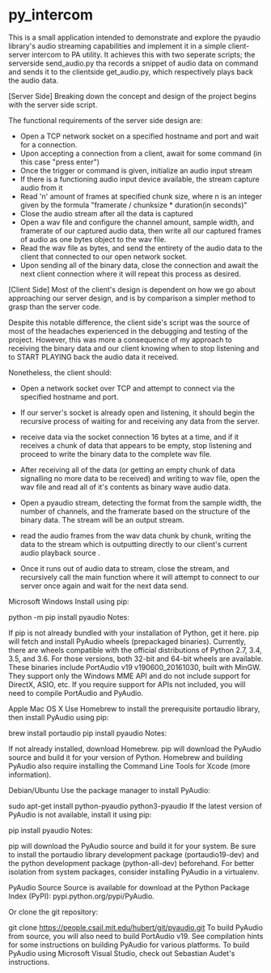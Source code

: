 # py_intercom


This is a small application intended to demonstrate and explore the pyaudio library's audio streaming capabilities and implement it in a simple client-server intercom to PA utility. It achieves this with two seperate scripts; the serverside send_audio.py tha records a snippet of audio data on command and sends it to the clientside get_audio.py, which respectively plays back the audio data. 


[Server Side]
Breaking down the concept and design of the project begins with the server side script. 

The functional requirements of the server side design are:
  + Open a TCP network socket on a specified hostname and port and wait for a connection.
  + Upon accepting a connection from a client, await for some command (in this case "press enter") 
  + Once the trigger or command is given, initialize an audio input stream 
  + If there is a functioning audio input device available, the stream capture audio from it
  + Read 'n' amount of frames at specified chunk size, where n is an integer given by the formula "framerate / chunksize * duration(in seconds)"
  + Close the audio stream after all the data is captured
  + Open a wav file and configure the channel amount, sample width, and framerate of our captured audio data, then write all our captured frames of audio as one bytes object to the wav file. 
  + Read the wav file as bytes, and send the entirety of the audio data to the client that connected to our open network socket.
  + Upon sending all of the binary data, close the connection and await the next client connection where it will repeat this process as desired.
  
 [Client Side]
 Most of the client's design is dependent on how we go about approaching our server design, and is by comparison a simpler method to grasp than the server code. 
 
 Despite this notable difference, the client side's script was the source of most of the headaches experienced in the debugging and testing of the project. However, this was more a consequence of my approach to receiving the binary data and our client knowing when to stop listening and to START PLAYING back the audio data it received. 
 
 Nonetheless, the client should:
 
  + Open a network socket over TCP and attempt to connect via the specified hostname and port.
  + If our server's socket is already open and listening, it should begin the recursive process of waiting for and receiving any data from the server.
  + receive data via the socket connection 16 bytes at a time, and if it receives a chunk of data that appears to be empty, stop listening and proceed to write the binary data to the complete wav file.
  + After receiving all of the data (or getting an empty chunk of data signalling no more data to be received) and writing to wav file, open the wav file and read all of it's contents as binary wave audio data.
  + Open a pyaudio stream, detecting the format from the sample width, the number of channels, and the framerate based on the structure of the binary data. The stream will be an output stream.
  
  + read the audio frames from the wav data chunk by chunk, writing the data to the stream which is outputting directly to our client's current audio playback source .
  + Once it runs out of audio data to stream, close the stream, and recursively call the main function where it will attempt to connect to our server once again and wait for the next data send.
  
  
 
Microsoft Windows
Install using pip:

python -m pip install pyaudio
Notes:

If pip is not already bundled with your installation of Python, get it here.
pip will fetch and install PyAudio wheels (prepackaged binaries). Currently, there are wheels compatible with the official distributions of Python 2.7, 3.4, 3.5, and 3.6. For those versions, both 32-bit and 64-bit wheels are available.
These binaries include PortAudio v19 v190600_20161030, built with MinGW. They support only the Windows MME API and do not include support for DirectX, ASIO, etc. If you require support for APIs not included, you will need to compile PortAudio and PyAudio.

Apple Mac OS X
Use Homebrew to install the prerequisite portaudio library, then install PyAudio using pip:

brew install portaudio
pip install pyaudio
Notes:

If not already installed, download Homebrew.
pip will download the PyAudio source and build it for your version of Python.
Homebrew and building PyAudio also require installing the Command Line Tools for Xcode (more information).

Debian/Ubuntu
Use the package manager to install PyAudio:

sudo apt-get install python-pyaudio python3-pyaudio
If the latest version of PyAudio is not available, install it using pip:

pip install pyaudio
Notes:

pip will download the PyAudio source and build it for your system. Be sure to install the portaudio library development package (portaudio19-dev) and the python development package (python-all-dev) beforehand.
For better isolation from system packages, consider installing PyAudio in a virtualenv.

PyAudio Source
Source is available for download at the Python Package Index (PyPI): pypi.python.org/pypi/PyAudio.

Or clone the git repository:

git clone https://people.csail.mit.edu/hubert/git/pyaudio.git
To build PyAudio from source, you will also need to build PortAudio v19. See compilation hints for some instructions on building PyAudio for various platforms. To build PyAudio using Microsoft Visual Studio, check out Sebastian Audet's instructions.
